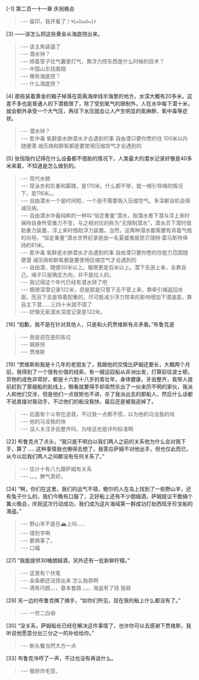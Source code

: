 
[-1] 第二百一十一章 庆祝晚会
>--- 留印，我开看了！٩(๑òωó๑)۶<br>

[3] ——该怎么把这些黄金从海底捞出来。
>--- 该主角装逼了<br>
>--- 潜水钟？<br>
>--- 顺着管子往气囊里打气，靠浮力捞东西是什么时候的技术？<br>
>--- 中国山东找南翔<br>
>--- 哪有海底捞？<br>
>--- 什么海底捞？<br>

[4] 那些装着黄金的箱子掉落在距离海岸线半海里的地方，水深大概有20多米，这差不多也是普通人的下潜极限了，除了受到氧气的限制外，人在水中每下潜十米，就会额外承受一个大气压，再往下水压就会让人产生明显的氮麻醉、氧中毒等症状。
>--- 潜水钟？<br>
>--- 氮中毒 氧醉是水肺潜水才会遇到的事 自由潜只要你憋的住 100米以内随便潜 减压病和醉氧都是要使用压缩空气才会遇到的<br>

[5] 张恒隐约记得在什么设备都不借助的情况下，人类最大的潜水记录好像是40多米来着，不知道是怎么做到的。
>--- 现代水肺<br>
>--- 穿泳衣和负重和脚蹼，是170米。什么都不带，就一根引导绳的情况下，是116米。。<br>
>--- 自由潜水一个是时间短，一个是不需要吸入压缩空气。多深都没机会得减压病。<br>
>--- 自由潜水中最纯粹的一种叫“恒定重量”潜水，指潜水者下潜与浮上来时保持自身所受重力不变，与之相对应的称为“无限制潜水”，潜水员下潜时借助重力装置，浮上来时借助浮力装置。当然，这两种潜水都需要有背着气瓶的向导。“恒定重量”潜水世界纪录是由一名夏威夷居民贝瑞特·雷马斯特保持的81米。<br>
>--- 氮中毒 氧醉是水肺潜水才会遇到的事 自由潜只要你憋的住能力范围随便潜 减压病和醉氧都是要使用压缩空气才会遇到的<br>
>--- 自由潜，随便30米以上。极限更是百米以上。潜下去游上来，全靠自己。绳子只是确定方向，并不是拉人的。<br>
>--- 我记得这个年代已经有潜水钟了吧<br>
>--- 极限深潜记录122米，但是那是只管下去不管上来，靠牵引绳返回水面，而且下去是带着配重的，尽可能减少浮力带来的影响增加下潜速度，靠自主下潜……三四十米就不错了<br>
>--- 好像无氧潜水深度记录是122米。<br>

[16] “抱歉，我不是在针对其他人，只是和火药贾维斯有点矛盾。”布鲁克道
>--- 我是说在座的各位<br>
>--- 钢铁侠<br>
>--- 贾维斯<br>

[19] “贾维斯和我是十几年的老朋友了，我跟他的交情比萨姆还要长，大概两个月前，我得到了一个很有价值的线索，有一艘运奴船从非洲出发，打算前往波士顿，货物的成色非常好，都是十六到十八岁的青壮年，身体健康，牙齿整齐，我带人提前赶到了那艘船的航线上，眼看就要得手却突然杀出了一伙来历不明的家伙，我派人和他们交涉，但是他们一点规矩也不讲，杀了我派出去的那船人，然后什么话都不说直接对我动手，不过他们的船没我快，最后还是被我逃掉了。
>--- 后面有个斗帝在追我，不过我一点都不慌，以为他的马没我的块<br>
>--- 他的马没我的快<br>
>--- 没人关注牙齿整齐吗，为啥这也是评判标准啊<br>

[22] 布鲁克点了点头，“我只是不明白以我们两人之前的关系他为什么会对我下手，算了……这种事情我也懒得去想了，我答应萨姆不对他出手，但也仅此而已，从今以后我们两人之间都没有任何关系了。”
>--- 估计十有八九跟萨姆有关系<br>
>--- 。。。脾气真好。<br>

[24] “啊，你们在这里，我们的运气不错，鲍尔的人在岛上找到了一些野山羊，还有兔子什么的，我们今晚有口服了，正好船上还有不少朗姆酒，萨姆提议干脆搞个篝火晚会，庆祝这次行动成功，我们成为这片海域第一群成功打劫西班牙珍宝船的海盗。”
>--- 野山羊不是在🏔️上吗……<br>
>--- 错别字啊<br>
>--- 要搞事了。<br>
>--- 口福<br>

[27] “我能提供30桶朗姆酒，另外还有一批新鲜柠檬。”
>--- 这里有个伏笔<br>
>--- 金条都还没捞出来 怎么独吞啊<br>
>--- 酒有问题，，，基本套路 ，，，海盗有了钱 独吞<br>

[29] 另一边的布鲁克摊了摊手，“如你们所见，现在我的船上什么都没有了。”
>--- 一穷二白😅<br>

[30] “没关系，萨姆船长已经在解决这件事情了，也许你可以去感谢下贾维斯，我听说他愿意分出三分之一的补给给你。”
>--- 断头餐当然大方一点<br>

[33] 布鲁克冷哼了一声，不过也没有再说什么。
>--- 傲娇炸毛受。<br>
